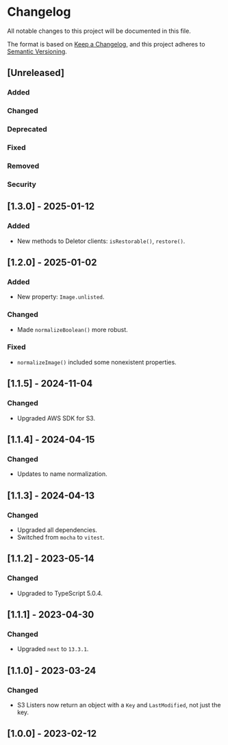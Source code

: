 # Changelog

All notable changes to this project will be documented in this file.

The format is based on [Keep a Changelog](https://keepachangelog.com/en/1.0.0/),
and this project adheres to [Semantic Versioning](https://semver.org/spec/v2.0.0.html).

## [Unreleased]

### Added

### Changed

### Deprecated

### Fixed

### Removed

### Security

## [1.3.0] - 2025-01-12

### Added

-   New methods to Deletor clients: `isRestorable()`, `restore()`.

## [1.2.0] - 2025-01-02

### Added

-   New property: `Image.unlisted`.

### Changed

-   Made `normalizeBoolean()` more robust.

### Fixed

-   `normalizeImage()` included some nonexistent properties.

## [1.1.5] - 2024-11-04

### Changed

-   Upgraded AWS SDK for S3.

## [1.1.4] - 2024-04-15

### Changed

-   Updates to name normalization.

## [1.1.3] - 2024-04-13

### Changed

-   Upgraded all dependencies.
-   Switched from `mocha` to `vitest`.

## [1.1.2] - 2023-05-14

### Changed

-   Upgraded to TypeScript 5.0.4.

## [1.1.1] - 2023-04-30

### Changed

-   Upgraded `next` to `13.3.1`.

## [1.1.0] - 2023-03-24

### Changed

-   S3 Listers now return an object with a `Key` and `LastModified`, not just the key.

## [1.0.0] - 2023-02-12
